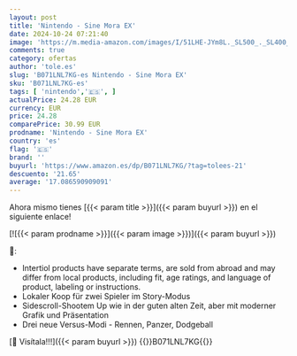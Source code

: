 ```yaml
---
layout: post
title: 'Nintendo - Sine Mora EX'
date: 2024-10-24 07:21:40
image: 'https://m.media-amazon.com/images/I/51LHE-JYm8L._SL500_._SL400_.jpg'
comments: true
category: ofertas
author: 'tole.es'
slug: 'B071LNL7KG-es Nintendo - Sine Mora EX'
sku: 'B071LNL7KG-es'
tags: [ 'nintendo','🇪🇸', ]
actualPrice: 24.28 EUR
currency: EUR
price: 24.28
comparePrice: 30.99 EUR
prodname: 'Nintendo - Sine Mora EX'
country: 'es'
flag: '🇪🇸'
brand: ''
buyurl: 'https://www.amazon.es/dp/B071LNL7KG/?tag=tolees-21'
descuento: '21.65'
average: '17.086590909091'
---
```


Ahora mismo tienes [{{< param title >}}]({{< param buyurl >}}) en el siguiente enlace!

[![{{< param prodname >}}]({{< param image >}})]({{< param buyurl >}})

🔎:

- Intertiol products have separate terms, are sold from abroad and may differ from local products, including fit, age ratings, and language of product, labeling or instructions.
- Lokaler Koop für zwei Spieler im Story-Modus
- Sidescroll-Shootem Up wie in der guten alten Zeit, aber mit moderner Grafik und Präsentation
- Drei neue Versus-Modi - Rennen, Panzer, Dodgeball

[🛒 Visítala!!!]({{< param buyurl >}})
{{<world>}}B071LNL7KG{{</world>}}
